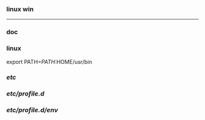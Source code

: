### linux win
---

### doc

### linux
export PATH=$PATH:$HOME/usr/bin

### *etc*
### *etc/profile.d*
### *etc/profile.d/env*

















